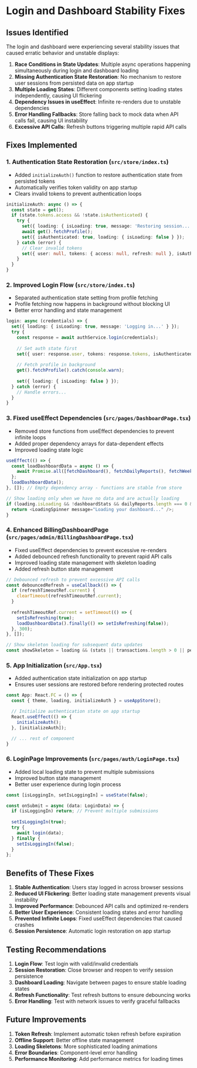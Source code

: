 # Login and Dashboard Stability Fixes

## Issues Identified

The login and dashboard were experiencing several stability issues that caused erratic behavior and unstable displays:

1. **Race Conditions in State Updates**: Multiple async operations happening simultaneously during login and dashboard loading
2. **Missing Authentication State Restoration**: No mechanism to restore user sessions from persisted data on app startup
3. **Multiple Loading States**: Different components setting loading states independently, causing UI flickering
4. **Dependency Issues in useEffect**: Infinite re-renders due to unstable dependencies
5. **Error Handling Fallbacks**: Store falling back to mock data when API calls fail, causing UI instability
6. **Excessive API Calls**: Refresh buttons triggering multiple rapid API calls

## Fixes Implemented

### 1. Authentication State Restoration (`src/store/index.ts`)

- Added `initializeAuth()` function to restore authentication state from persisted tokens
- Automatically verifies token validity on app startup
- Clears invalid tokens to prevent authentication loops

```typescript
initializeAuth: async () => {
  const state = get();
  if (state.tokens.access && !state.isAuthenticated) {
    try {
      set({ loading: { isLoading: true, message: 'Restoring session...' } });
      await get().fetchProfile();
      set({ isAuthenticated: true, loading: { isLoading: false } });
    } catch (error) {
      // Clear invalid tokens
      set({ user: null, tokens: { access: null, refresh: null }, isAuthenticated: false });
    }
  }
}
```

### 2. Improved Login Flow (`src/store/index.ts`)

- Separated authentication state setting from profile fetching
- Profile fetching now happens in background without blocking UI
- Better error handling and state management

```typescript
login: async (credentials) => {
  set({ loading: { isLoading: true, message: 'Logging in...' } });
  try {
    const response = await authService.login(credentials);
    
    // Set auth state first
    set({ user: response.user, tokens: response.tokens, isAuthenticated: true });
    
    // Fetch profile in background
    get().fetchProfile().catch(console.warn);
    
    set({ loading: { isLoading: false } });
  } catch (error) {
    // Handle errors...
  }
}
```

### 3. Fixed useEffect Dependencies (`src/pages/DashboardPage.tsx`)

- Removed store functions from useEffect dependencies to prevent infinite loops
- Added proper dependency arrays for data-dependent effects
- Improved loading state logic

```typescript
useEffect(() => {
  const loadDashboardData = async () => {
    await Promise.all([fetchDashboard(), fetchDailyReports(), fetchWeeklyReports()]);
  };
  loadDashboardData();
}, []); // Empty dependency array - functions are stable from store

// Show loading only when we have no data and are actually loading
if (loading.isLoading && !dashboardStats && dailyReports.length === 0 && weeklyReports.length === 0) {
  return <LoadingSpinner message="Loading your dashboard..." />;
}
```

### 4. Enhanced BillingDashboardPage (`src/pages/admin/BillingDashboardPage.tsx`)

- Fixed useEffect dependencies to prevent excessive re-renders
- Added debounced refresh functionality to prevent rapid API calls
- Improved loading state management with skeleton loading
- Added refresh button state management

```typescript
// Debounced refresh to prevent excessive API calls
const debouncedRefresh = useCallback(() => {
  if (refreshTimeoutRef.current) {
    clearTimeout(refreshTimeoutRef.current);
  }
  
  refreshTimeoutRef.current = setTimeout(() => {
    setIsRefreshing(true);
    loadDashboardData().finally(() => setIsRefreshing(false));
  }, 300);
}, []);

// Show skeleton loading for subsequent data updates
const showSkeleton = loading && (stats || transactions.length > 0 || pendingTransactions.length > 0);
```

### 5. App Initialization (`src/App.tsx`)

- Added authentication state initialization on app startup
- Ensures user sessions are restored before rendering protected routes

```typescript
const App: React.FC = () => {
  const { theme, loading, initializeAuth } = useAppStore();

  // Initialize authentication state on app startup
  React.useEffect(() => {
    initializeAuth();
  }, [initializeAuth]);

  // ... rest of component
}
```

### 6. LoginPage Improvements (`src/pages/auth/LoginPage.tsx`)

- Added local loading state to prevent multiple submissions
- Improved button state management
- Better user experience during login process

```typescript
const [isLoggingIn, setIsLoggingIn] = useState(false);

const onSubmit = async (data: LoginData) => {
  if (isLoggingIn) return; // Prevent multiple submissions
  
  setIsLoggingIn(true);
  try {
    await login(data);
  } finally {
    setIsLoggingIn(false);
  }
};
```

## Benefits of These Fixes

1. **Stable Authentication**: Users stay logged in across browser sessions
2. **Reduced UI Flickering**: Better loading state management prevents visual instability
3. **Improved Performance**: Debounced API calls and optimized re-renders
4. **Better User Experience**: Consistent loading states and error handling
5. **Prevented Infinite Loops**: Fixed useEffect dependencies that caused crashes
6. **Session Persistence**: Automatic login restoration on app startup

## Testing Recommendations

1. **Login Flow**: Test login with valid/invalid credentials
2. **Session Restoration**: Close browser and reopen to verify session persistence
3. **Dashboard Loading**: Navigate between pages to ensure stable loading states
4. **Refresh Functionality**: Test refresh buttons to ensure debouncing works
5. **Error Handling**: Test with network issues to verify graceful fallbacks

## Future Improvements

1. **Token Refresh**: Implement automatic token refresh before expiration
2. **Offline Support**: Better offline state management
3. **Loading Skeletons**: More sophisticated loading animations
4. **Error Boundaries**: Component-level error handling
5. **Performance Monitoring**: Add performance metrics for loading times

